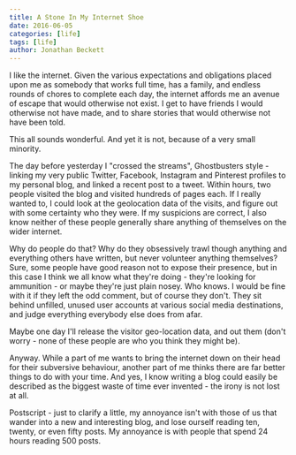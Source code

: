 ```yaml
---
title: A Stone In My Internet Shoe
date: 2016-06-05
categories: [life]
tags: [life]
author: Jonathan Beckett
---
```


I like the internet. Given the various expectations and obligations placed upon me as somebody that works full time, has a family, and endless rounds of chores to complete each day, the internet affords me an avenue of escape that would otherwise not exist. I get to have friends I would otherwise not have made, and to share stories that would otherwise not have been told.

This all sounds wonderful. And yet it is not, because of a very small minority.

The day before yesterday I "crossed the streams", Ghostbusters style - linking my very public Twitter, Facebook, Instagram and Pinterest profiles to my personal blog, and linked a recent post to a tweet. Within hours, two people visited the blog and visited hundreds of pages each. If I really wanted to, I could look at the geolocation data of the visits, and figure out with some certainty who they were. If my suspicions are correct, I also know neither of these people generally share anything of themselves on the wider internet.

Why do people do that? Why do they obsessively trawl though anything and everything others have written, but never volunteer anything themselves? Sure, some people have good reason not to expose their presence, but in this case I think we all know what they're doing - they're looking for ammunition - or maybe they're just plain nosey. Who knows. I would be fine with it if they left the odd comment, but of course they don't. They sit behind unfilled, unused user accounts at various social media destinations, and judge everything everybody else does from afar.

Maybe one day I'll release the visitor geo-location data, and out them (don't worry - none of these people are who you think they might be).

Anyway. While a part of me wants to bring the internet down on their head for their subversive behaviour, another part of me thinks there are far better things to do with your time. And yes, I know writing a blog could easily be described as the biggest waste of time ever invented - the irony is not lost at all.

Postscript - just to clarify a little, my annoyance isn't with those of us that wander into a new and interesting blog, and lose ourself reading ten, twenty, or even fifty posts. My annoyance is with people that spend 24 hours reading 500 posts.